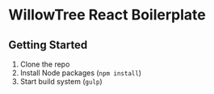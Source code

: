 # WillowTree React Boilerplate

## Getting Started

1. Clone the repo
2. Install Node packages (`npm install`)
3. Start build system (`gulp`)

